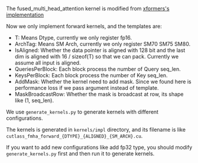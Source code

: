 The fused_multi_head_attention kernel is modified from [xformers's implementation](https://github.com/facebookresearch/xformers/tree/main/xformers/csrc/attention/cuda/fmha)

Now we only implement forward kernels, and the templates are: 

- T: Means Dtype, currently we only register fp16. 
- ArchTag: Means SM Arch, currently we only register SM70 SM75 SM80. 
- IsAligned: Whether the data pointer is aligned with 128 bit and the last dim is aligned with 16 / sizeof(T) so that we can pack. Currently we assume all input is aligned. 
- QueriesPerBlock: Each block process the number of Query seq_len. 
- KeysPerBlock: Each block process the number of Key seq_len. 
- AddMask: Whether the kernel need to add mask. Since we found here is performance loss if we pass argument instead of template. 
- MaskBroadcastRow: Whether the mask is broadcast at row, its shape like (1, seq_len). 

We use `generate_kernels.py` to generate kernels with different configurations. 

The kernels is generated in `kernels/impl` directory, and its filename is like `cutlass_fmha_forward_{DTYPE}_{ALIGNED}_{SM_ARCH}.cu`. 

If you want to add new configurations like add fp32 type, you should modify `generate_kernels.py` first and then run it to generate kernels.
